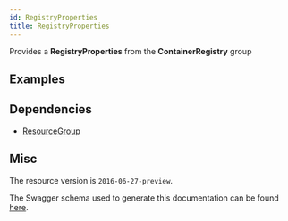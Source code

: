 ```yaml
---
id: RegistryProperties
title: RegistryProperties
---
```

Provides a **RegistryProperties** from the **ContainerRegistry** group
## Examples
## Dependencies
- [ResourceGroup](../Resources/ResourceGroup.md)
## Misc
The resource version is `2016-06-27-preview`.

The Swagger schema used to generate this documentation can be found [here](https://github.com/Azure/azure-rest-api-specs/tree/main/specification/containerregistry/resource-manager/Microsoft.ContainerRegistry/preview/2016-06-27-preview/containerregistry.json).
